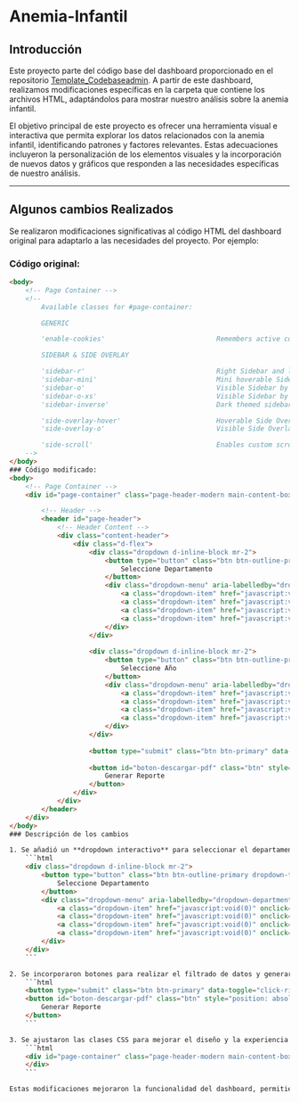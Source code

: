 # Anemia-Infantil

## Introducción

Este proyecto parte del código base del dashboard proporcionado en el repositorio [Template_Codebaseadmin](https://github.com/Anders87x/Template_Codebaseadmin). A partir de este dashboard, realizamos modificaciones específicas en la carpeta que contiene los archivos HTML, adaptándolos para mostrar nuestro análisis sobre la anemia infantil.  

El objetivo principal de este proyecto es ofrecer una herramienta visual e interactiva que permita explorar los datos relacionados con la anemia infantil, identificando patrones y factores relevantes. Estas adecuaciones incluyeron la personalización de los elementos visuales y la incorporación de nuevos datos y gráficos que responden a las necesidades específicas de nuestro análisis.

---

## Algunos cambios Realizados

Se realizaron modificaciones significativas al código HTML del dashboard original para adaptarlo a las necesidades del proyecto. Por ejemplo:

### Código original:

```html
<body>
    <!-- Page Container -->
    <!--
        Available classes for #page-container:

        GENERIC

        'enable-cookies'                            Remembers active color theme between pages (when set through color theme helper Codebase() -> uiHandleTheme())

        SIDEBAR & SIDE OVERLAY

        'sidebar-r'                                 Right Sidebar and left Side Overlay (default is left Sidebar and right Side Overlay)
        'sidebar-mini'                              Mini hoverable Sidebar (screen width > 991px)
        'sidebar-o'                                 Visible Sidebar by default (screen width > 991px)
        'sidebar-o-xs'                              Visible Sidebar by default (screen width < 992px)
        'sidebar-inverse'                           Dark themed sidebar

        'side-overlay-hover'                        Hoverable Side Overlay (screen width > 991px)
        'side-overlay-o'                            Visible Side Overlay by default

        'side-scroll'                               Enables custom scrolling on Sidebar and Side Overlay instead of native scrolling (screen width > 991px)
    -->
</body>
### Código modificado:
<body>
    <!-- Page Container -->
    <div id="page-container" class="page-header-modern main-content-boxed side-trans-enabled sidebar-inverse">

        <!-- Header -->
        <header id="page-header">
            <!-- Header Content -->
            <div class="content-header">
                <div class="d-flex">
                    <div class="dropdown d-inline-block mr-2">
                        <button type="button" class="btn btn-outline-primary dropdown-toggle" id="dropdown-department" data-toggle="dropdown" aria-haspopup="true" aria-expanded="false">
                            Seleccione Departamento
                        </button>
                        <div class="dropdown-menu" aria-labelledby="dropdown-department">
                            <a class="dropdown-item" href="javascript:void(0)" onclick="selectDepartment('Amazonas')">Amazonas</a>
                            <a class="dropdown-item" href="javascript:void(0)" onclick="selectDepartment('Áncash')">Áncash</a>
                            <a class="dropdown-item" href="javascript:void(0)" onclick="selectDepartment('Apurímac')">Apurímac</a>
                            <a class="dropdown-item" href="javascript:void(0)" onclick="selectDepartment('Arequipa')">Arequipa</a>
                        </div>
                    </div>
            
                    <div class="dropdown d-inline-block mr-2">
                        <button type="button" class="btn btn-outline-primary dropdown-toggle" id="dropdown-year" data-toggle="dropdown" aria-haspopup="true" aria-expanded="false">
                            Seleccione Año
                        </button>
                        <div class="dropdown-menu" aria-labelledby="dropdown-year">
                            <a class="dropdown-item" href="javascript:void(0)" onclick="selectYear(2008)">2008</a>
                            <a class="dropdown-item" href="javascript:void(0)" onclick="selectYear(2009)">2009</a>
                            <a class="dropdown-item" href="javascript:void(0)" onclick="selectYear(2010)">2010</a>
                            <a class="dropdown-item" href="javascript:void(0)" onclick="selectYear(2011)">2011</a>
                        </div>
                    </div>
            
                    <button type="submit" class="btn btn-primary" data-toggle="click-ripple">Filtrar</button>
            
                    <button id="boton-descargar-pdf" class="btn" style="position: absolute; top: 30px; right: 100px;">
                        Generar Reporte
                    </button>
                </div>
            </div>
        </header>
    </div>
</body>
### Descripción de los cambios

1. Se añadió un **dropdown interactivo** para seleccionar el departamento y el año del análisis:
    ```html
    <div class="dropdown d-inline-block mr-2">
        <button type="button" class="btn btn-outline-primary dropdown-toggle" id="dropdown-department" data-toggle="dropdown" aria-haspopup="true" aria-expanded="false">
            Seleccione Departamento
        </button>
        <div class="dropdown-menu" aria-labelledby="dropdown-department">
            <a class="dropdown-item" href="javascript:void(0)" onclick="selectDepartment('Amazonas')">Amazonas</a>
            <a class="dropdown-item" href="javascript:void(0)" onclick="selectDepartment('Áncash')">Áncash</a>
            <a class="dropdown-item" href="javascript:void(0)" onclick="selectDepartment('Apurímac')">Apurímac</a>
            <a class="dropdown-item" href="javascript:void(0)" onclick="selectDepartment('Arequipa')">Arequipa</a>
        </div>
    </div>
    ```

2. Se incorporaron botones para realizar el filtrado de datos y generar reportes en formato PDF:
    ```html
    <button type="submit" class="btn btn-primary" data-toggle="click-ripple">Filtrar</button>
    <button id="boton-descargar-pdf" class="btn" style="position: absolute; top: 30px; right: 100px;">
        Generar Reporte
    </button>
    ```

3. Se ajustaron las clases CSS para mejorar el diseño y la experiencia del usuario:
    ```html
    <div id="page-container" class="page-header-modern main-content-boxed side-trans-enabled sidebar-inverse">
    </div>
    ```

Estas modificaciones mejoraron la funcionalidad del dashboard, permitiendo una interacción más intuitiva y personalizada para el análisis de anemia infantil.


